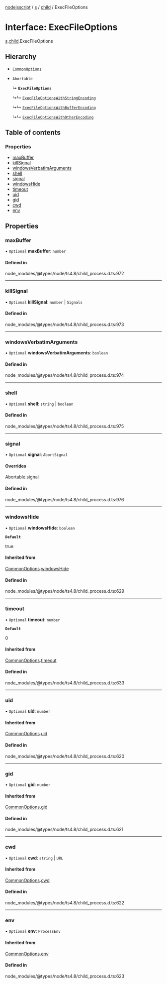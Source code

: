 [nodejsscript](../README.md) / [s](../modules/s.md) / [child](../modules/s.child.md) / ExecFileOptions

# Interface: ExecFileOptions

[s](../modules/s.md).[child](../modules/s.child.md).ExecFileOptions

## Hierarchy

- [`CommonOptions`](s.child.CommonOptions.md)

- `Abortable`

  ↳ **`ExecFileOptions`**

  ↳↳ [`ExecFileOptionsWithStringEncoding`](s.child.ExecFileOptionsWithStringEncoding.md)

  ↳↳ [`ExecFileOptionsWithBufferEncoding`](s.child.ExecFileOptionsWithBufferEncoding.md)

  ↳↳ [`ExecFileOptionsWithOtherEncoding`](s.child.ExecFileOptionsWithOtherEncoding.md)

## Table of contents

### Properties

- [maxBuffer](s.child.ExecFileOptions.md#maxbuffer)
- [killSignal](s.child.ExecFileOptions.md#killsignal)
- [windowsVerbatimArguments](s.child.ExecFileOptions.md#windowsverbatimarguments)
- [shell](s.child.ExecFileOptions.md#shell)
- [signal](s.child.ExecFileOptions.md#signal)
- [windowsHide](s.child.ExecFileOptions.md#windowshide)
- [timeout](s.child.ExecFileOptions.md#timeout)
- [uid](s.child.ExecFileOptions.md#uid)
- [gid](s.child.ExecFileOptions.md#gid)
- [cwd](s.child.ExecFileOptions.md#cwd)
- [env](s.child.ExecFileOptions.md#env)

## Properties

### maxBuffer

• `Optional` **maxBuffer**: `number`

#### Defined in

node_modules/@types/node/ts4.8/child_process.d.ts:972

___

### killSignal

• `Optional` **killSignal**: `number` \| `Signals`

#### Defined in

node_modules/@types/node/ts4.8/child_process.d.ts:973

___

### windowsVerbatimArguments

• `Optional` **windowsVerbatimArguments**: `boolean`

#### Defined in

node_modules/@types/node/ts4.8/child_process.d.ts:974

___

### shell

• `Optional` **shell**: `string` \| `boolean`

#### Defined in

node_modules/@types/node/ts4.8/child_process.d.ts:975

___

### signal

• `Optional` **signal**: `AbortSignal`

#### Overrides

Abortable.signal

#### Defined in

node_modules/@types/node/ts4.8/child_process.d.ts:976

___

### windowsHide

• `Optional` **windowsHide**: `boolean`

**`Default`**

true

#### Inherited from

[CommonOptions](s.child.CommonOptions.md).[windowsHide](s.child.CommonOptions.md#windowshide)

#### Defined in

node_modules/@types/node/ts4.8/child_process.d.ts:629

___

### timeout

• `Optional` **timeout**: `number`

**`Default`**

0

#### Inherited from

[CommonOptions](s.child.CommonOptions.md).[timeout](s.child.CommonOptions.md#timeout)

#### Defined in

node_modules/@types/node/ts4.8/child_process.d.ts:633

___

### uid

• `Optional` **uid**: `number`

#### Inherited from

[CommonOptions](s.child.CommonOptions.md).[uid](s.child.CommonOptions.md#uid)

#### Defined in

node_modules/@types/node/ts4.8/child_process.d.ts:620

___

### gid

• `Optional` **gid**: `number`

#### Inherited from

[CommonOptions](s.child.CommonOptions.md).[gid](s.child.CommonOptions.md#gid)

#### Defined in

node_modules/@types/node/ts4.8/child_process.d.ts:621

___

### cwd

• `Optional` **cwd**: `string` \| `URL`

#### Inherited from

[CommonOptions](s.child.CommonOptions.md).[cwd](s.child.CommonOptions.md#cwd)

#### Defined in

node_modules/@types/node/ts4.8/child_process.d.ts:622

___

### env

• `Optional` **env**: `ProcessEnv`

#### Inherited from

[CommonOptions](s.child.CommonOptions.md).[env](s.child.CommonOptions.md#env)

#### Defined in

node_modules/@types/node/ts4.8/child_process.d.ts:623
